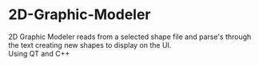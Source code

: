 # 2D-Graphic-Modeler
2D Graphic Modeler reads from a selected shape file and parse's through the text creating new shapes to display on the UI.  
Using QT and C++
